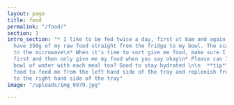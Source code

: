 ```yaml
---
layout: page
title: food
permalink: "/food/"
section: 1
intro_section: "* I like to be fed twice a day, first at 8am and again at 7pm\n* I
  have 350g of my raw food straight from the fridge to my bowl. The scales are next
  to the microwave\n* When it's time to sort give me food, make sure I go to my place
  first and then only give me my food when you say okay\n* Please can I have a fresh
  bowl of water with each meal too? Good to stay hydrated \n\n  **tip**\n\n  Take
  food to feed me from the left hand side of the tray and replenish from the freezer
  to the right hand side of the tray"
image: "/uploads/img_0979.jpg"

---
```

